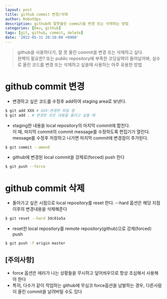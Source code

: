 ```yaml
---
layout: post
title: github commit 변경/삭제
author: RobotOps
description: github에 잘못올린 commit을 변경 또는 삭제하는 방법
categories: [Dev, github]
tags: [git, github, commit, delete]
date: '2022-05-31 20:10:00 +0900'
---
```


> github을 사용하다가, 잘 못 올린 commit을 변경 또는 삭제하고 싶다. <br>
> 완벽이 필요한? 또는 public repository에 부족한 코딩실력이 들어날까봐, 실수로 올린 코드를 변경 또는 삭제하고 싶을때 사용하는 아주 유용한 방법<br>

# github commit 변경
- 변경하고 싶은 코드를 수정후 add하여 staging area로 보낸다.
```bash
$ git add XXX # XXX:변경한 파일 명
$ git add . # 변경한 모든 내용을 올리고 싶을 때
```
- staging한 내용을 local repository의 마지막 commit에 합친다.<br>
  이 때, 마지막 commit의 commit message를 수정하도록 편집기가 열린다. <br>
  message를 수정후 저장하고 나가면 마지막 commit에 변경점이 추가된다.
```bash
$ git commit --amend
```
- github에 변경된 local commit을 강제로(forced) push 한다
```bash
$ git push --force
```


# github commit 삭제
- 돌아가고 싶은 시점으로 local repository를 reset 한다. --hard 옵션은 해당 지점 이후의 변경내용을 삭제해준다
```bash
$ git reset --hard 3dc01a5a
```
- reset한 local repository를 remote repository(github)으로 강제(forced) push
```bash
$ git push -f origin master
```

## [주의사항]
- force 옵션은 에러가 나는 상황들을 무시하고 덮어씌우므로 항상 조심해서 사용해야 한다
- 특히, 다수가 같이 작업하는 github에 무심코 force옵션을 남발하는 경우, 다른사람이 올린 commit을 날려버릴 수도 있다